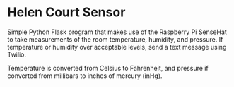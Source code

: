 # Helen Court Sensor

Simple Python Flask program that makes use of the Raspberry Pi SenseHat to take measurements of the room temperature, humidity, and pressure. If temperature or humidity over acceptable levels, send a text message using Twilio.

Temperature is converted from Celsius to Fahrenheit, and pressure if converted from millibars to inches of mercury (inHg).
